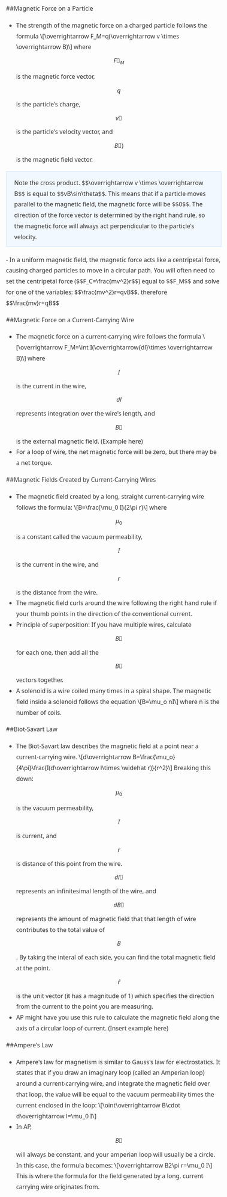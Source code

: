 <style>
body {
    color: #333;
    font-family: "Noto Sans",sans-serif;
    font-size: 1em;
    line-height: 1.8em;
}
h1 {
    font-family: "Montserrat",sans-serif;
    font-weight: 400;
    line-height: 1.5em;
    margin: 2.5rem 0 .9375rem 0;
}

.callout {
    border: 2px solid #efefef;
    background-color: #f9f9f9;
    padding: .9375rem 1.25rem .625rem 1.25rem;
    margin: 0 0 1.25rem 0;
}
.callout--info {
    background-color: #f2f8ff;
    border-color: #deedff;
}
</style>
##Magnetic Force on a Particle
- The strength of the magnetic force on a charged particle follows the formula
\\[\overrightarrow F_M=q(\overrightarrow v \times \overrightarrow B)\\]
where $$\overrightarrow F_M$$ is the magnetic force vector, $$q$$ is the particle's charge, $$\overrightarrow v$$ is the particle's velocity vector, and $$\overrightarrow B)$$ is the magnetic field vector.
<div class="callout callout--info">
Note the cross product. $$\overrightarrow v \times \overrightarrow B$$ is equal to $$vB\sin\theta$$. This means that if a particle moves parallel to the magnetic field, the magnetic force will be $$0$$. The direction of the force vector is determined by the right hand rule, so the magnetic force will always act perpendicular to the particle's velocity.
</div>
- In a uniform magnetic field, the magnetic force acts like a centripetal force, causing charged particles to move in a circular path. You will often need to set the centripetal force ($$F_C=\frac{mv^2}r$$) equal to $$F_M$$ and solve for one of the variables: $$\frac{mv^2}r=qvB$$, therefore $$\frac{mv}r=qB$$

##Magnetic Force on a Current-Carrying Wire
- The magnetic force on a current-carrying wire follows the formula
\\[\overrightarrow F_M=\int I(\overrightarrow{dl}\times \overrightarrow  B)\\]
where $$I$$ is the current in the wire, $$dl$$ represents integration over the wire's length, and $$\overrightarrow B$$ is the external magnetic field.
(Example here)
- For a loop of wire, the net magnetic force will be zero, but there may be a net torque.

##Magnetic Fields Created by Current-Carrying Wires
- The magnetic field created by a long, straight current-carrying wire follows the formula:
\\[B=\frac{\mu_0 I}{2\pi r}\\]
where $$\mu_0$$ is a constant called the vacuum permeability, $$I$$ is the current in the wire, and $$r$$ is the distance from the wire.
- The magnetic field curls around the wire following the right hand rule if your thumb points in the direction of the conventional current.
- Principle of superposition: If you have multiple wires, calculate $$\overrightarrow B$$ for each one, then add all the $$\overrightarrow B$$ vectors together.
- A solenoid is a wire coiled many times in a spiral shape. The magnetic field inside a solenoid follows the equation
\\[B=\mu_o nI\\]
where n is the number of coils.

##Biot-Savart Law
- The Biot-Savart law describes the magnetic field at a point near a current-carrying wire.
\\[d\overrightarrow B=\frac{\mu_o}{4\pi}\frac{I(d\overrightarrow l\times \widehat r)}{r^2}\\]
Breaking this down: $$\mu_0$$ is the vacuum permeability, $$I$$ is current, and $$r$$ is distance of this point from the wire. $$d\overrightarrow l$$ represents an infinitesimal length of the wire, and $$d\overrightarrow B$$ represents the amount of magnetic field that that length of wire contributes to the total value of $$B$$. By taking the interal of each side, you can find the total magnetic field at the point. $$\widehat r$$ is the unit vector (it has a magnitude of 1) which specifies the direction from the current to the point you are measuring.
- AP might have you use this rule to calculate the magnetic field along the axis of a circular loop of current. (Insert example here)

##Ampere's Law
- Ampere's law for magnetism is similar to Gauss's law for electrostatics. It states that if you draw an imaginary loop (called an Amperian loop) around a current-carrying wire, and integrate the magnetic field over that loop, the value will be equal to the vacuum permeability times the current enclosed in the loop:
\\[\oint\overrightarrow B\cdot d\overrightarrow l=\mu_0 I\\]
- In AP, $$\overrightarrow B$$ will always be constant, and your amperian loop will usually be a circle. In this case, the formula becomes:
\\[\overrightarrow B2\pi r=\mu_0 I\\]
This is where the formula for the field generated by a long, current carrying wire originates from.